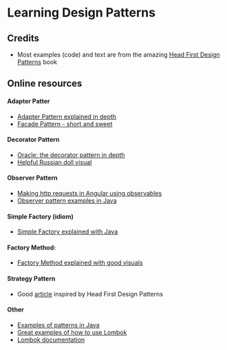 # Learning Design Patterns

## Credits
- Most examples (code) and text are from the amazing [Head First Design Patterns](https://www.amazon.ca/Head-First-Design-Patterns-Brain-Friendly/dp/0596007124) book

## Online resources

#### Adapter Patter
- [Adapter Pattern explained in depth](https://stackify.com/design-patterns-explained-adapter-pattern-with-code-examples/)
- [Facade Pattern - short and sweet](https://sourcemaking.com/design_patterns/facade)

#### Decorator Pattern
- [Oracle: the decorator pattern in depth](https://blogs.oracle.com/javamagazine/the-decorator-pattern-in-depth)
- [Helpful Russian doll visual](https://refactoring.guru/design-patterns/decorator)

#### Observer Pattern
- [Making http requests in Angular using observables](https://vegibit.com/how-to-make-http-requests-in-angular-using-observables/)
- [Observer pattern examples in Java](https://www.baeldung.com/java-observer-pattern) 

#### Simple Factory (idiom)
- [Simple Factory explained with Java](https://medium.com/nestedif/java-simple-factory-pattern-9c2538dd0265)

#### Factory Method: 
- [Factory Method explained with good visuals](https://refactoring.guru/design-patterns/factory-method)

#### Strategy Pattern
- Good [article](https://www.freecodecamp.org/news/the-strategy-pattern-explained-using-java-bc30542204e0/) inspired by Head First Design Patterns

#### Other
- [Examples of patterns in Java](https://stackoverflow.com/questions/1673841/examples-of-gof-design-patterns-in-javas-core-libraries/2707195#2707195)
- [Great examples of how to use Lombok](https://bytes.grubhub.com/lombok-makes-java-cool-again-171102bdcc52)
- [Lombok documentation](https://projectlombok.org/)
